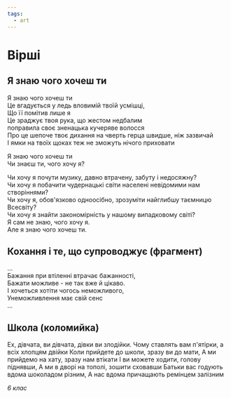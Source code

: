 ```yaml
---
tags:
  - art
---
```


# Вірші

## Я знаю чого хочеш ти  
  
Я знаю чого хочеш ти  
Це вгадується у ледь вловимій твоїй усмішці,  
Що її помітив лише я  
Це зраджує твоя рука, що жестом недбалим  
поправила своє зненацька кучеряве волосся  
Про це шепоче твоє дихання на чверть герца швидше, ніж зазвичай  
І ямки на твоїх щоках теж не зможуть нічого приховати  
  
Я знаю чого хочеш ти  
Чи знаєш ти, чого хочу я?  
  
Чи хочу я почути музику, давно втрачену, забуту і недосяжну?  
Чи хочу я побачити чудернацькі світи населені невідомими нам створіннями?  
Чи хочу я, обов'язково одноосібно, зрозуміти найглибшу таємницю Всесвіту?  
Чи хочу я знайти закономірність у нашому випадковому світі?  
Я сам не знаю, чого хочу я.  
Але я знаю чого хочеш ти.  

## Кохання і те, що супроводжує (фрагмент)

...  
Бажання при втіленні втрачає бажанності,  
Бажати можливе - не так вже й цікаво.  
І хочеться хотіти чогось неможливого,  
Унеможливлення має свій сенс  
...  

## Школа (коломийка)

Ех, дівчата, ви дівчата, дівки ви злодійки.
Чому ставлять вам п'ятірки, а всіх хлопцям двійки
Коли прийдете до школи, зразу ви до мати,
А ми прийдемо на хату, зразу нам втікати
І ви можете ходити, голову піднявши,
А ми в дворі на тополі, зошити сховавши
Батьки вас годують вдома шоколадом різним,
А нас вдома причащають ремінцем залізним

_6 клас_
